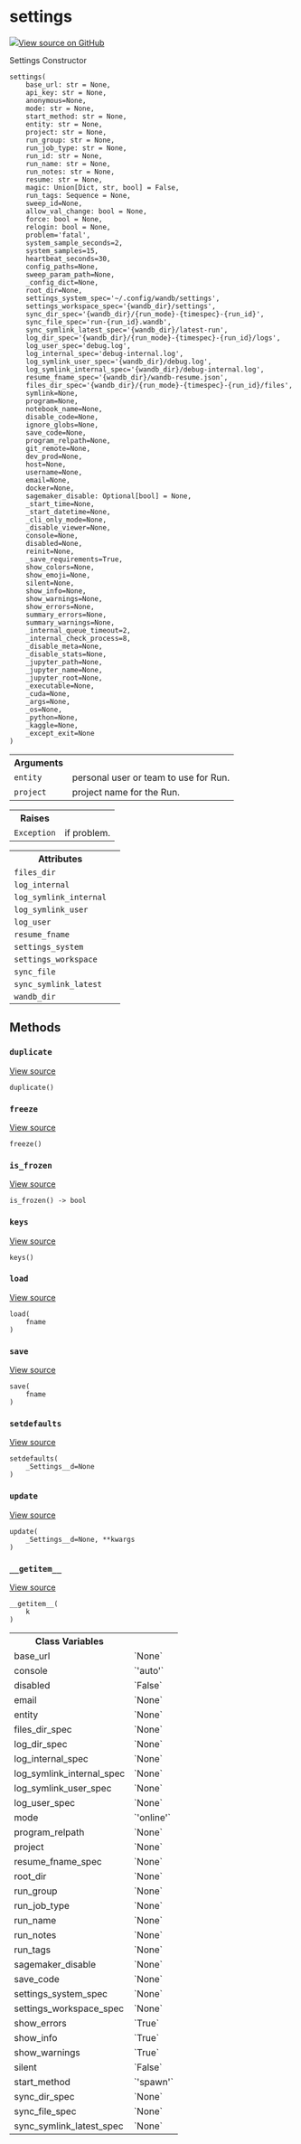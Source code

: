 # settings

<!-- Insert buttons and diff -->


[![](https://www.tensorflow.org/images/GitHub-Mark-32px.png)View source on GitHub](https://www.github.com/wandb/client/tree/master/wandb/sdk/wandb_settings.py#L193-L996)




Settings Constructor

<pre><code>settings(
    base_url: str = None,
    api_key: str = None,
    anonymous=None,
    mode: str = None,
    start_method: str = None,
    entity: str = None,
    project: str = None,
    run_group: str = None,
    run_job_type: str = None,
    run_id: str = None,
    run_name: str = None,
    run_notes: str = None,
    resume: str = None,
    magic: Union[Dict, str, bool] = False,
    run_tags: Sequence = None,
    sweep_id=None,
    allow_val_change: bool = None,
    force: bool = None,
    relogin: bool = None,
    problem=&#x27;fatal&#x27;,
    system_sample_seconds=2,
    system_samples=15,
    heartbeat_seconds=30,
    config_paths=None,
    sweep_param_path=None,
    _config_dict=None,
    root_dir=None,
    settings_system_spec=&#x27;~/.config/wandb/settings&#x27;,
    settings_workspace_spec=&#x27;{wandb_dir}/settings&#x27;,
    sync_dir_spec=&#x27;{wandb_dir}/{run_mode}-{timespec}-{run_id}&#x27;,
    sync_file_spec=&#x27;run-{run_id}.wandb&#x27;,
    sync_symlink_latest_spec=&#x27;{wandb_dir}/latest-run&#x27;,
    log_dir_spec=&#x27;{wandb_dir}/{run_mode}-{timespec}-{run_id}/logs&#x27;,
    log_user_spec=&#x27;debug.log&#x27;,
    log_internal_spec=&#x27;debug-internal.log&#x27;,
    log_symlink_user_spec=&#x27;{wandb_dir}/debug.log&#x27;,
    log_symlink_internal_spec=&#x27;{wandb_dir}/debug-internal.log&#x27;,
    resume_fname_spec=&#x27;{wandb_dir}/wandb-resume.json&#x27;,
    files_dir_spec=&#x27;{wandb_dir}/{run_mode}-{timespec}-{run_id}/files&#x27;,
    symlink=None,
    program=None,
    notebook_name=None,
    disable_code=None,
    ignore_globs=None,
    save_code=None,
    program_relpath=None,
    git_remote=None,
    dev_prod=None,
    host=None,
    username=None,
    email=None,
    docker=None,
    sagemaker_disable: Optional[bool] = None,
    _start_time=None,
    _start_datetime=None,
    _cli_only_mode=None,
    _disable_viewer=None,
    console=None,
    disabled=None,
    reinit=None,
    _save_requirements=True,
    show_colors=None,
    show_emoji=None,
    silent=None,
    show_info=None,
    show_warnings=None,
    show_errors=None,
    summary_errors=None,
    summary_warnings=None,
    _internal_queue_timeout=2,
    _internal_check_process=8,
    _disable_meta=None,
    _disable_stats=None,
    _jupyter_path=None,
    _jupyter_name=None,
    _jupyter_root=None,
    _executable=None,
    _cuda=None,
    _args=None,
    _os=None,
    _python=None,
    _kaggle=None,
    _except_exit=None
)</code></pre>



<!-- Placeholder for "Used in" -->


<!-- Tabular view -->
<table>
<tr><th>Arguments</th></tr>

<tr>
<td>
<code>entity</code>
</td>
<td>
personal user or team to use for Run.
</td>
</tr><tr>
<td>
<code>project</code>
</td>
<td>
project name for the Run.
</td>
</tr>
</table>



<!-- Tabular view -->
<table>
<tr><th>Raises</th></tr>

<tr>
<td>
<code>Exception</code>
</td>
<td>
if problem.
</td>
</tr>
</table>





<!-- Tabular view -->
<table>
<tr><th>Attributes</th></tr>

<tr>
<td>
<code>files_dir</code>
</td>
<td>

</td>
</tr><tr>
<td>
<code>log_internal</code>
</td>
<td>

</td>
</tr><tr>
<td>
<code>log_symlink_internal</code>
</td>
<td>

</td>
</tr><tr>
<td>
<code>log_symlink_user</code>
</td>
<td>

</td>
</tr><tr>
<td>
<code>log_user</code>
</td>
<td>

</td>
</tr><tr>
<td>
<code>resume_fname</code>
</td>
<td>

</td>
</tr><tr>
<td>
<code>settings_system</code>
</td>
<td>

</td>
</tr><tr>
<td>
<code>settings_workspace</code>
</td>
<td>

</td>
</tr><tr>
<td>
<code>sync_file</code>
</td>
<td>

</td>
</tr><tr>
<td>
<code>sync_symlink_latest</code>
</td>
<td>

</td>
</tr><tr>
<td>
<code>wandb_dir</code>
</td>
<td>

</td>
</tr>
</table>



## Methods

<h3 id="duplicate"><code>duplicate</code></h3>

<a target="_blank" href="https://www.github.com/wandb/client/tree/master/wandb/sdk/wandb_settings.py#L697-L698">View source</a>

<pre><code>duplicate()</code></pre>




<h3 id="freeze"><code>freeze</code></h3>

<a target="_blank" href="https://www.github.com/wandb/client/tree/master/wandb/sdk/wandb_settings.py#L890-L892">View source</a>

<pre><code>freeze()</code></pre>




<h3 id="is_frozen"><code>is_frozen</code></h3>

<a target="_blank" href="https://www.github.com/wandb/client/tree/master/wandb/sdk/wandb_settings.py#L894-L895">View source</a>

<pre><code>is_frozen() -> bool</code></pre>




<h3 id="keys"><code>keys</code></h3>

<a target="_blank" href="https://www.github.com/wandb/client/tree/master/wandb/sdk/wandb_settings.py#L881-L882">View source</a>

<pre><code>keys()</code></pre>




<h3 id="load"><code>load</code></h3>

<a target="_blank" href="https://www.github.com/wandb/client/tree/master/wandb/sdk/wandb_settings.py#L847-L848">View source</a>

<pre><code>load(
    fname
)</code></pre>




<h3 id="save"><code>save</code></h3>

<a target="_blank" href="https://www.github.com/wandb/client/tree/master/wandb/sdk/wandb_settings.py#L844-L845">View source</a>

<pre><code>save(
    fname
)</code></pre>




<h3 id="setdefaults"><code>setdefaults</code></h3>

<a target="_blank" href="https://www.github.com/wandb/client/tree/master/wandb/sdk/wandb_settings.py#L836-L842">View source</a>

<pre><code>setdefaults(
    _Settings__d=None
)</code></pre>




<h3 id="update"><code>update</code></h3>

<a target="_blank" href="https://www.github.com/wandb/client/tree/master/wandb/sdk/wandb_settings.py#L744-L745">View source</a>

<pre><code>update(
    _Settings__d=None, **kwargs
)</code></pre>




<h3 id="__getitem__"><code>__getitem__</code></h3>

<a target="_blank" href="https://www.github.com/wandb/client/tree/master/wandb/sdk/wandb_settings.py#L884-L888">View source</a>

<pre><code>__getitem__(
    k
)</code></pre>








<!-- Tabular view -->
<table>
<tr><th>Class Variables</th></tr>

<tr>
<td>
base_url<a id="base_url"></a>
</td>
<td>
`None`
</td>
</tr><tr>
<td>
console<a id="console"></a>
</td>
<td>
`'auto'`
</td>
</tr><tr>
<td>
disabled<a id="disabled"></a>
</td>
<td>
`False`
</td>
</tr><tr>
<td>
email<a id="email"></a>
</td>
<td>
`None`
</td>
</tr><tr>
<td>
entity<a id="entity"></a>
</td>
<td>
`None`
</td>
</tr><tr>
<td>
files_dir_spec<a id="files_dir_spec"></a>
</td>
<td>
`None`
</td>
</tr><tr>
<td>
log_dir_spec<a id="log_dir_spec"></a>
</td>
<td>
`None`
</td>
</tr><tr>
<td>
log_internal_spec<a id="log_internal_spec"></a>
</td>
<td>
`None`
</td>
</tr><tr>
<td>
log_symlink_internal_spec<a id="log_symlink_internal_spec"></a>
</td>
<td>
`None`
</td>
</tr><tr>
<td>
log_symlink_user_spec<a id="log_symlink_user_spec"></a>
</td>
<td>
`None`
</td>
</tr><tr>
<td>
log_user_spec<a id="log_user_spec"></a>
</td>
<td>
`None`
</td>
</tr><tr>
<td>
mode<a id="mode"></a>
</td>
<td>
`'online'`
</td>
</tr><tr>
<td>
program_relpath<a id="program_relpath"></a>
</td>
<td>
`None`
</td>
</tr><tr>
<td>
project<a id="project"></a>
</td>
<td>
`None`
</td>
</tr><tr>
<td>
resume_fname_spec<a id="resume_fname_spec"></a>
</td>
<td>
`None`
</td>
</tr><tr>
<td>
root_dir<a id="root_dir"></a>
</td>
<td>
`None`
</td>
</tr><tr>
<td>
run_group<a id="run_group"></a>
</td>
<td>
`None`
</td>
</tr><tr>
<td>
run_job_type<a id="run_job_type"></a>
</td>
<td>
`None`
</td>
</tr><tr>
<td>
run_name<a id="run_name"></a>
</td>
<td>
`None`
</td>
</tr><tr>
<td>
run_notes<a id="run_notes"></a>
</td>
<td>
`None`
</td>
</tr><tr>
<td>
run_tags<a id="run_tags"></a>
</td>
<td>
`None`
</td>
</tr><tr>
<td>
sagemaker_disable<a id="sagemaker_disable"></a>
</td>
<td>
`None`
</td>
</tr><tr>
<td>
save_code<a id="save_code"></a>
</td>
<td>
`None`
</td>
</tr><tr>
<td>
settings_system_spec<a id="settings_system_spec"></a>
</td>
<td>
`None`
</td>
</tr><tr>
<td>
settings_workspace_spec<a id="settings_workspace_spec"></a>
</td>
<td>
`None`
</td>
</tr><tr>
<td>
show_errors<a id="show_errors"></a>
</td>
<td>
`True`
</td>
</tr><tr>
<td>
show_info<a id="show_info"></a>
</td>
<td>
`True`
</td>
</tr><tr>
<td>
show_warnings<a id="show_warnings"></a>
</td>
<td>
`True`
</td>
</tr><tr>
<td>
silent<a id="silent"></a>
</td>
<td>
`False`
</td>
</tr><tr>
<td>
start_method<a id="start_method"></a>
</td>
<td>
`'spawn'`
</td>
</tr><tr>
<td>
sync_dir_spec<a id="sync_dir_spec"></a>
</td>
<td>
`None`
</td>
</tr><tr>
<td>
sync_file_spec<a id="sync_file_spec"></a>
</td>
<td>
`None`
</td>
</tr><tr>
<td>
sync_symlink_latest_spec<a id="sync_symlink_latest_spec"></a>
</td>
<td>
`None`
</td>
</tr>
</table>


